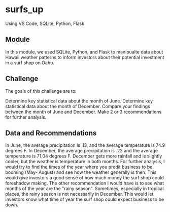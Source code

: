 # surfs_up
Using VS Code, SQLite, Python, Flask


## Module
In this module, we used SQLite, Python, and Flask to manipualte data about Hawaii weather patterns to 
inform investors about their potential investment in a surf shop on Oahu.

## Challenge
The goals of this challenge are to:

Determine key statistical data about the month of June.
Determine key statistical data about the month of December.
Compare your findings between the month of June and December.
Make 2 or 3 recommendations for further analysis.

## Data and Recommendations
In June, the average precipitation is .13, and the average temperature is 74.9 degrees F. 
In December, the average precipitation is .22 and the average temperature is 71.04 degrees F. 
December gets more rainfall and is slightly cooler, but the weather is temperature in both months. 
For further analysis, I would try to find the times of the year where you predit business to be booming (May- August) and see how the weather generally is then. This would give investors a good sense of how much money the surf shop could foreshadow making. The other recommendation I would have is to see what months of the year are the "rainy season". Sometimes, especially in tropical places, the rainy season is not necessarily in December. This would let investors know what time of year the surf shop could expect business to be down. 
